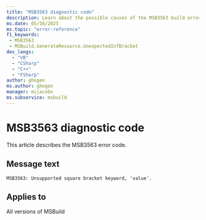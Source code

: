 ```yaml
---
title: "MSB3563 diagnostic code"
description: Learn about the possible causes of the MSB3563 build error, and get troubleshooting tips.
ms.date: 05/16/2025
ms.topic: "error-reference"
f1_keywords:
 - MSB3563
 - MSBuild.GenerateResource.UnexpectedInfBracket
dev_langs:
  - "VB"
  - "CSharp"
  - "C++"
  - "FSharp"
author: ghogen
ms.author: ghogen
manager: mijacobs
ms.subservice: msbuild
---
```


# MSB3563 diagnostic code

<!-- :::ErrorDefinitionDescription::: -->
<!-- :::editable-content name="introDescription"::: -->
This article describes the MSB3563 error code.
<!-- :::editable-content-end::: -->

## Message text

<!-- :::editable-content name="messageText"::: -->
`MSB3563: Unsupported square bracket keyword, 'value'.`
<!-- :::editable-content-end::: -->
<!-- MSB3563: Unsupported square bracket keyword, "{0}". -->

<!-- :::editable-content name="postOutputDescription"::: -->
<!--
{StrBegin="MSB3563: "}
-->
<!-- :::editable-content-end::: -->
<!-- :::ErrorDefinitionDescription-end::: -->

## Applies to

All versions of MSBuild
